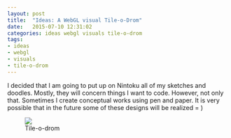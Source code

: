```yaml
---
layout: post
title:  "Ideas: A WebGL visual Tile-o-Drom"
date:   2015-07-10 12:31:02
categories: ideas webgl visuals tile-o-drom
tags:
- ideas
- webgl
- visuals
- tile-o-drom
---
```


I decided that I am going to put up on Nintoku all of my sketches and doodles. Mostly, they will concern things I want to code. However, not only that. Sometimes I create conceptual works using pen and paper. It is very possible that in the future some of these designs will be realized = )

<figure>
    <a href="{{ site.url }}/images/2015_07_10/tile-o-dream.jpg"><img src="{{ site.url }}/images/2015_07_10/tile-o-dream.jpg"></a>
    <figcaption>Tile-o-drom</figcaption>
</figure>
